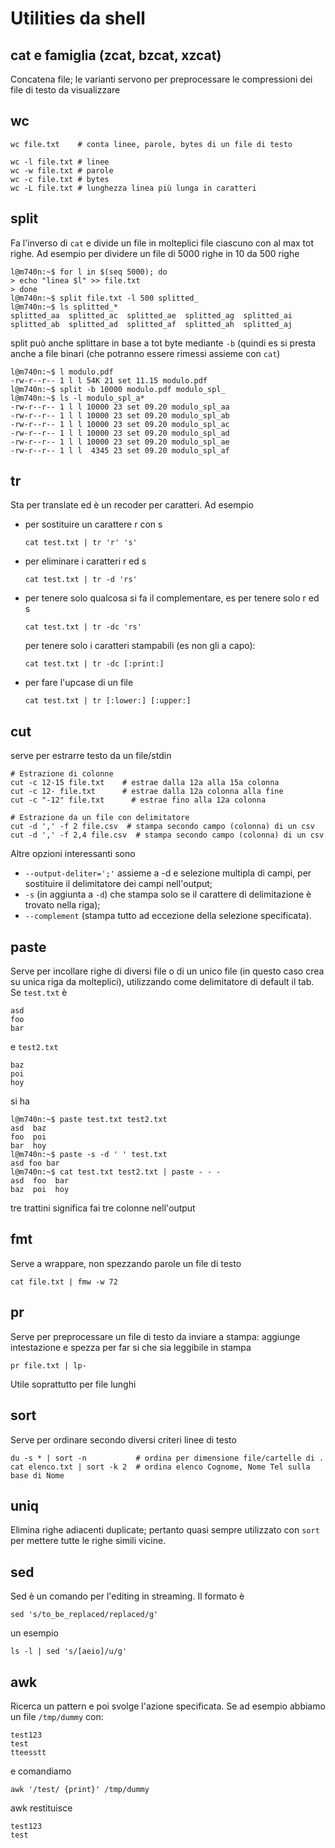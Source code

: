 # Utilities da shell

## cat e famiglia (zcat, bzcat, xzcat)
Concatena file; le varianti servono per preprocessare le compressioni
dei file di testo da visualizzare

## wc
```
wc file.txt    # conta linee, parole, bytes di un file di testo

wc -l file.txt # linee
wc -w file.txt # parole
wc -c file.txt # bytes
wc -L file.txt # lunghezza linea più lunga in caratteri
```

## split
Fa l'inverso di `cat` e divide un file in molteplici file ciascuno con al 
max tot righe. Ad esempio per dividere un file di 5000
righe in 10 da 500 righe 
```
l@m740n:~$ for l in $(seq 5000); do
> echo "linea $l" >> file.txt
> done
l@m740n:~$ split file.txt -l 500 splitted_
l@m740n:~$ ls splitted_*
splitted_aa  splitted_ac  splitted_ae  splitted_ag  splitted_ai
splitted_ab  splitted_ad  splitted_af  splitted_ah  splitted_aj
```
split può anche splittare in base a tot byte mediante `-b` (quindi 
es si presta anche a file binari (che potranno essere rimessi assieme
con `cat`)
```
l@m740n:~$ l modulo.pdf 
-rw-r--r-- 1 l l 54K 21 set 11.15 modulo.pdf
l@m740n:~$ split -b 10000 modulo.pdf modulo_spl_
l@m740n:~$ ls -l modulo_spl_a*
-rw-r--r-- 1 l l 10000 23 set 09.20 modulo_spl_aa
-rw-r--r-- 1 l l 10000 23 set 09.20 modulo_spl_ab
-rw-r--r-- 1 l l 10000 23 set 09.20 modulo_spl_ac
-rw-r--r-- 1 l l 10000 23 set 09.20 modulo_spl_ad
-rw-r--r-- 1 l l 10000 23 set 09.20 modulo_spl_ae
-rw-r--r-- 1 l l  4345 23 set 09.20 modulo_spl_af
```

## tr
Sta per translate ed è un recoder per caratteri. Ad esempio 
- per sostituire un carattere r con s
  ```
  cat test.txt | tr 'r' 's'
  ```
- per eliminare i caratteri r ed s
  ```
  cat test.txt | tr -d 'rs'
  ```
- per tenere solo qualcosa si fa il complementare, es per tenere solo r ed s
  ```
  cat test.txt | tr -dc 'rs'
  ```
  per tenere solo i caratteri stampabili (es non gli a capo):
  ```
  cat test.txt | tr -dc [:print:]
  ```
- per fare l'upcase di un file
  ```
  cat test.txt | tr [:lower:] [:upper:] 
  ```

## cut
serve per estrarre testo da un file/stdin

```
# Estrazione di colonne
cut -c 12-15 file.txt    # estrae dalla 12a alla 15a colonna
cut -c 12- file.txt      # estrae dalla 12a colonna alla fine
cut -c "-12" file.txt      # estrae fino alla 12a colonna

# Estrazione da un file con delimitatore
cut -d ',' -f 2 file.csv  # stampa secondo campo (colonna) di un csv
cut -d ',' -f 2,4 file.csv  # stampa secondo campo (colonna) di un csv
```
Altre opzioni interessanti sono
- `--output-deliter=';'` assieme a -d e selezione multipla di
  campi, per sostituire il delimitatore dei campi nell'output;
- `-s` (in aggiunta a `-d`) che stampa solo se il carattere di
  delimitazione è trovato nella riga);
- `--complement` (stampa tutto ad eccezione della selezione
  specificata).

## paste
Serve per incollare righe di diversi file o di un unico file (in questo caso crea su unica riga da molteplici), utilizzando come delimitatore di default il tab. Se `test.txt` è 
```
asd
foo
bar
```
e `test2.txt`
```
baz
poi
hoy
```
si ha
```
l@m740n:~$ paste test.txt test2.txt 
asd  baz
foo  poi
bar  hoy
l@m740n:~$ paste -s -d ' ' test.txt
asd foo bar
l@m740n:~$ cat test.txt test2.txt | paste - - -     
asd  foo  bar 
baz  poi  hoy
```
tre trattini significa fai tre colonne nell'output

## fmt
Serve a wrappare, non spezzando parole un file di testo
```
cat file.txt | fmw -w 72
```

## pr
Serve per preprocessare un file di testo da inviare a stampa: aggiunge
intestazione e spezza per far si che sia leggibile in stampa
```
pr file.txt | lp- 
```
Utile soprattutto per file lunghi


## sort
Serve per ordinare secondo diversi criteri linee di testo

```
du -s * | sort -n           # ordina per dimensione file/cartelle di .
cat elenco.txt | sort -k 2  # ordina elenco Cognome, Nome Tel sulla base di Nome
```

## uniq
Elimina righe adiacenti duplicate; pertanto quasi sempre utilizzato
con `sort` per mettere tutte le righe simili vicine.


## sed
Sed è un comando per l'editing in streaming. Il formato è 
```
sed 's/to_be_replaced/replaced/g' 
```
un esempio
```
ls -l | sed 's/[aeio]/u/g'
```

## awk
Ricerca un pattern e poi svolge l'azione specificata.
Se ad esempio abbiamo un file `/tmp/dummy` con:
```
test123
test
tteesstt
```
e comandiamo
```
awk '/test/ {print}' /tmp/dummy
```
awk restituisce
```
test123 
test
```



